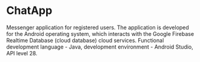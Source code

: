 # ChatApp
Messenger application for registered users.
The application is developed for the Android operating system, which interacts with the Google Firebase Realtime Database (cloud database) cloud services. Functional development language - Java, development environment - Android Studio, API level 28.
